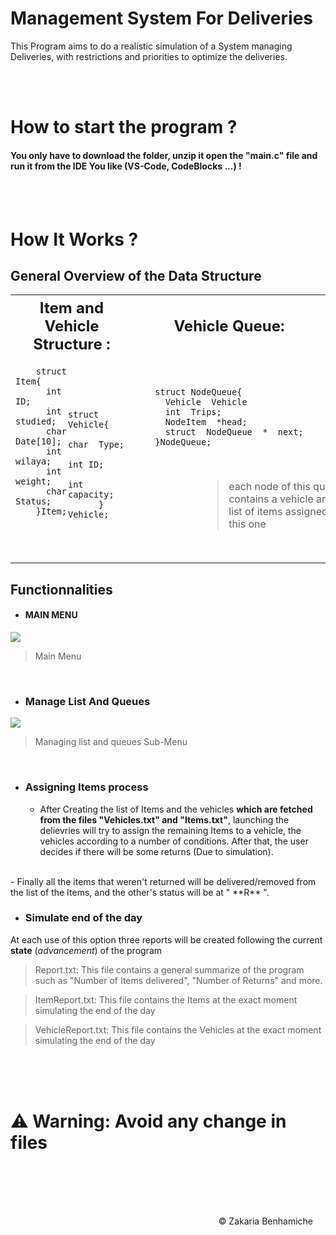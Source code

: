 # Management System For Deliveries

This Program aims to do a realistic simulation of a System managing Deliveries, with restrictions and priorities to optimize the deliveries.

<br/><br/>

# How to start the program ?

#### You only have to download the folder, unzip it open the "main.c" file and run it from the IDE You like (VS-Code, CodeBlocks ...) !

<br/><br/>

# How It Works ?

## General Overview of the Data Structure


<table>
<tr>
<th style="font-size:24px">  Item and Vehicle Structure : </th>
<th style="font-size:24px"> Vehicle Queue:</th>
</tr>
<tr>
<td style="display:flex;justify-content:space-evenly;align-items:center;">

<div style="margin-bottom:57px">
  
  ```
      struct  Item{
        int  ID;
        int  studied;
        char  Date[10];
        int  wilaya;
        int  weight;
        char  Status;
      }Item;
  ```
</div>
<div >

```
      struct  Vehicle{
          char  Type;
          int ID;
          int  capacity;
      } Vehicle;
```
</div>

</td>
<td  >



<div style="display:flex;justify-content:center;margin-bottom:40px">

  ```
  struct NodeQueue{
    Vehicle  Vehicle
    int  Trips;
    NodeItem  *head;
    struct  NodeQueue  *  next;
  }NodeQueue;
  ```
</div>

<div style="width:80%; margin-left:100px">

>each node of this queue contains a vehicle and list of items assigned to this one
</div>


</td>
</tr>
</table>



  



## Functionnalities 
   - #### MAIN MENU
![](https://i.ibb.co/qmwCKhC/Screenshot-2024-04-11-203229.png)
> Main Menu

<br/>

- ### Manage List And Queues
![](https://i.ibb.co/8g6QfPh/Screenshot-2024-04-11-203543.png)
> Managing list and queues Sub-Menu
<br/>

- ### Assigning Items process
  - After Creating the list of Items and the vehicles **which are fetched from the files "Vehicles.txt" and "Items.txt"**, launching the delievries will try to assign the remaining Items to a vehicle, the vehicles according to a number of conditions. After that, the user decides if there will be some returns (Due to simulation).
<br/>
  -  Finally all the items that weren't returned will be delivered/removed from the list of the Items, and the other's status will be at  " **R** ".

<br/>

- ### Simulate end of the day 

At each use of this option three reports will be created following the current **state** (*advancement*) of the program

  > Report.txt: This file contains a general summarize of the program such as "Number of Items delivered", "Number of Returns" and more.

  > ItemReport.txt: This file contains the Items at the exact  moment simulating the end of the day
  
  > VehicleReport.txt: This file contains the Vehicles at the exact moment simulating the end of the day


<br/><br/><br/>


# ⚠️  **Warning:** Avoid any change in files 

<p style="text-align:end ;margin-right:20px; margin-top:100px"> 
&copy; Zakaria Benhamiche
</div>







